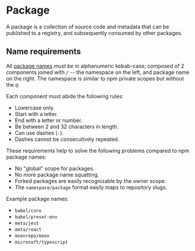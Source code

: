 # Package

A package is a collection of source code and metadata that can be published to a registry, and
subsequently consumed by other packages.

## Name requirements

All [package names](./esp-toml.md#package) _must be_ in alphanumeric kebab-case, composed of 2
components joined with `/` -- the namespace on the left, and package name on the right. The
namespace is similar to npm private scopes but without the `@`.

Each component must abide the following rules:

- Lowercase only.
- Start with a letter.
- End with a letter or number.
- Be between 2 and 32 characters in length.
- Can use dashes (`-`).
- Dashes cannot be consecutively repeated.

These requirements help to solve the following problems compared to npm package names:

- No "global" scope for packages.
- No more package name squatting.
- Forked packages are easily recognizable by the owner scope.
- The `namespace/package` format easily maps to repository slugs.

Example package names:

- `babel/core`
- `babel/preset-env`
- `meta/jest`
- `meta/react`
- `moonrepo/moon`
- `microsoft/typescript`
